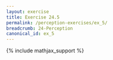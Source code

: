 ```yaml
---
layout: exercise
title: Exercise 24.5
permalink: /perception-exercises/ex_5/
breadcrumb: 24-Perception
canonical_id: ex_5
---
```


{% include mathjax_support %}
